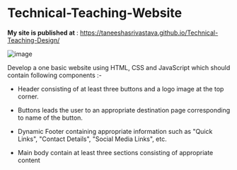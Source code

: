 # Technical-Teaching-Website
**My site is published at** : https://taneeshasrivastava.github.io/Technical-Teaching-Design/

![image](https://user-images.githubusercontent.com/73888467/149202817-8e94ad5a-c8f5-4157-b201-0c99485225a2.png)

 Develop a one basic website using HTML, CSS and JavaScript which should contain following components :-

- Header consisting of at least three buttons and a logo image at the top corner.           

- Buttons leads the user to an appropriate destination page corresponding to name of the button.

- Dynamic Footer containing appropriate information such as "Quick Links", "Contact Details", "Social Media Links", etc.           

 - Main body contain at least three sections consisting of appropriate content
